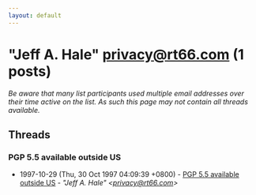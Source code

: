 ```yaml
---
layout: default
---
```


# "Jeff A. Hale" <privacy@rt66.com> (1 posts)

_Be aware that many list participants used multiple email addresses over their time active on the list. As such this page may not contain all threads available._

## Threads

### PGP 5.5 available outside US
+ 1997-10-29 (Thu, 30 Oct 1997 04:09:39 +0800) - [PGP 5.5 available outside US](/archive/1997/10/38525c487b609ad23b415109e584b3152074ce86b1bee296b1246194b6a5eeb6) - _"Jeff A. Hale" \<privacy@rt66.com\>_

